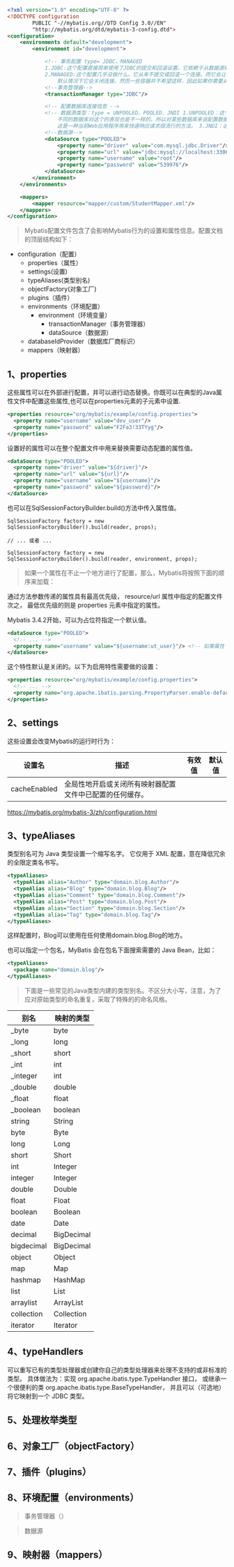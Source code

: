 ```xml
<?xml version="1.0" encoding="UTF-8" ?>
<!DOCTYPE configuration
        PUBLIC "-//mybatis.org//DTD Config 3.0//EN"
        "http://mybatis.org/dtd/mybatis-3-config.dtd">
<configuration>
    <environments default="development">
        <environment id="development">

            <!-- 事务配置 type= JDBC、MANAGED
            1.JDBC:这个配置直接简单使用了JDBC的提交和回滚设置。它依赖于从数据源得到的连接来管理事务范围。
            2.MANAGED:这个配置几乎没做什么。它从来不提交或回滚一个连接。而它会让容器来管理事务的整个生命周期（比如Spring或JEE应用服务器的上下文）。
                默认情况下它会关闭连接。然而一些容器并不希望这样，因此如果你需要从连接中停止它，将closeConnection属性设置为false -->
            <!--事务管理器-->
            <transactionManager type="JDBC"/>

            <!-- 配置数据库连接信息 -->
            <!-- 数据源类型：type = UNPOOLED、POOLED、JNDI 1.UNPOOLED：这个数据源的实现是每次被请求时简单打开和关闭连接。它有一点慢，这是对简单应用程序的一个很好的选择，因为它不需要及时的可用连接。
                不同的数据库对这个的表现也是不一样的，所以对某些数据库来说配置数据源并不重要，这个配置也是闲置的 2.POOLED：这是JDBC连接对象的数据源连接池的实现，用来避免创建新的连接实例时必要的初始连接和认证时间。
                这是一种当前Web应用程序用来快速响应请求很流行的方法。 3.JNDI：这个数据源的实现是为了使用如Spring或应用服务器这类的容器，容器可以集中或在外部配置数据源，然后放置一个JNDI上下文的引用 -->
            <!--数据源-->
            <dataSource type="POOLED">
                <property name="driver" value="com.mysql.jdbc.Driver"/>
                <property name="url" value="jdbc:mysql://localhost:3306/test?useSSL=false"/>
                <property name="username" value="root"/>
                <property name="password" value="539976"/>
            </dataSource>
        </environment>
    </environments>

    <mappers>
        <mapper resource="mapper/custom/StudentMapper.xml"/>
    </mappers>
</configuration>

```

> Mybatis配置文件包含了会影响Mybatis行为的设置和属性信息。配置文档的顶层结构如下：

* configuration（配置）
    * properties（属性）
    * settings(设置)
    * typeAliases(类型别名)
    * objectFactory(对象工厂)
    * plugins（插件）
    * environments（环境配置）
        * environment（环境变量）
            * transactionManager（事务管理器）
            * dataSource（数据源）
    * databaseIdProvider（数据库厂商标识）
    * mappers（映射器）

1、properties
--
这些属性可以在外部进行配置，并可以进行动态替换。你既可以在典型的Java属性文件中配置这些属性,也可以在properties元素的子元素中设置.
```xml
<properties resource="org/mybatis/example/config.properties">
  <property name="username" value="dev_user"/>
  <property name="password" value="F2Fa3!33TYyg"/>
</properties>
```

设置好的属性可以在整个配置文件中用来替换需要动态配置的属性值。
```xml
<dataSource type="POOLED">
  <property name="driver" value="${driver}"/>
  <property name="url" value="${url}"/>
  <property name="username" value="${username}"/>
  <property name="password" value="${password}"/>
</dataSource>
```

也可以在SqlSessionFactoryBuilder.build()方法中传入属性值。
```
SqlSessionFactory factory = new SqlSessionFactoryBuilder().build(reader, props);

// ... 或者 ...

SqlSessionFactory factory = new SqlSessionFactoryBuilder().build(reader, environment, props);
```

> 如果一个属性在不止一个地方进行了配置，那么，Mybatis将按照下面的顺序来加载：
>
通过方法参数传递的属性具有最高优先级，
resource/url 属性中指定的配置文件次之，
最低优先级的则是 properties 元素中指定的属性。

Mybatis 3.4.2开始，可以为占位符指定一个默认值。
```xml
<dataSource type="POOLED">
  <!-- ... -->
  <property name="username" value="${username:ut_user}"/> <!-- 如果属性 'username' 没有被配置，'username' 属性的值将为 'ut_user' -->
</dataSource>
```

这个特性默认是关闭的。以下为启用特性需要做的设置：
```xml
<properties resource="org/mybatis/example/config.properties">
  <!-- ... -->
  <property name="org.apache.ibatis.parsing.PropertyParser.enable-default-value" value="true"/> <!-- 启用默认值特性 -->
</properties>
```

2、settings
--
这些设置会改变Mybatis的运行时行为：

| 设置名 | 描述 | 有效值 | 默认值 |
| ----- | --- | ----- | ----- |
| cacheEnabled | 全局性地开启或关闭所有映射器配置文件中已配置的任何缓存。|

https://mybatis.org/mybatis-3/zh/configuration.html

3、typeAliases
--
类型别名可为 Java 类型设置一个缩写名字。 它仅用于 XML 配置，意在降低冗余的全限定类名书写。

```xml
<typeAliases>
  <typeAlias alias="Author" type="domain.blog.Author"/>
  <typeAlias alias="Blog" type="domain.blog.Blog"/>
  <typeAlias alias="Comment" type="domain.blog.Comment"/>
  <typeAlias alias="Post" type="domain.blog.Post"/>
  <typeAlias alias="Section" type="domain.blog.Section"/>
  <typeAlias alias="Tag" type="domain.blog.Tag"/>
</typeAliases>
```

这样配置时，Blog可以使用在任何使用domain.blog.Blog的地方。

也可以指定一个包名，MyBatis 会在包名下面搜索需要的 Java Bean，比如：
```xml
<typeAliases>
  <package name="domain.blog"/>
</typeAliases>
```

> 下面是一些常见的Java类型内建的类型别名。不区分大小写，注意，为了应对原始类型的命名重复，采取了特殊的的命名风格。

|别名 |映射的类型|
|---|----|
|_byte	|byte|
|_long	|long|
|_short	|short|
|_int	|int|
|_integer|	int|
|_double	|double|
|_float	|float|
|_boolean	|boolean|
|string	|String|
|byte	|Byte|
|long	|Long|
|short	|Short|
|int	|Integer|
|integer	|Integer|
|double	|Double|
|float	|Float|
|boolean	|Boolean|
|date	|Date|
|decimal	|BigDecimal|
|bigdecimal	|BigDecimal|
|object	|Object|
|map	|Map|
|hashmap	|HashMap|
|list	|List|
|arraylist	|ArrayList|
|collection	|Collection|
|iterator	|Iterator|

4、typeHandlers
--
可以重写已有的类型处理器或创建你自己的类型处理器来处理不支持的或非标准的类型。
具体做法为：实现 org.apache.ibatis.type.TypeHandler 接口， 或继承一个很便利的类 org.apache.ibatis.type.BaseTypeHandler， 并且可以（可选地）将它映射到一个 JDBC 类型。

5、处理枚举类型
--


6、对象工厂（objectFactory）
--

7、插件（plugins）
--

8、环境配置（environments）
--

> 事务管理器（）

> 数据源

9、映射器（mappers）
--
